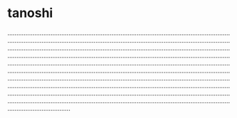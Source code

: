 # tanoshi

...........................................................................................................................................................................................................................................................................................................................................................................................................................................................................................................................................................................................................................................................................................................................................................................................................................................................................................................................................................................................................................................................................................................................................................................................................................................................................................................................